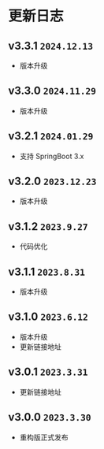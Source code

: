 # 更新日志

## v3.3.1 `2024.12.13`

- 版本升级

## v3.3.0 `2024.11.29`

- 版本升级

## v3.2.1 `2024.01.29`

- 支持 SpringBoot 3.x

## v3.2.0 `2023.12.23`

- 版本升级

## v3.1.2 `2023.9.27`

- 代码优化

## v3.1.1 `2023.8.31`

- 版本升级

## v3.1.0 `2023.6.12`

- 版本升级
- 更新链接地址

## v3.0.1 `2023.3.31`

- 更新链接地址

## v3.0.0 `2023.3.30`

- 重构版正式发布
